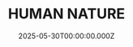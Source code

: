 ---
date: 2025-05-30T00:00:00.000Z
description: A custom 'interchievement trophy @Tashokuno_studios created out of scrap wood.
draft: false
icon: 2025-05-30-human-nature.webp
language: en
title: HUMAN NATURE
link: https://www.reddit.com/r/tomsachs/comments/wmr0qv/had_my_own_solo_show_in_a_gallery_inspired_by_the/#lightbox
alt: A photo of a trophy sculpture resting on a white plinth in front of a white wall. 

---